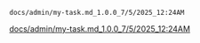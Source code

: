 <!-- [filename](_media/example.md ':include :type=code') -->
<!-- relatifpath_version_timtpams -->

`docs/admin/my-task.md_1.0.0_7/5/2025_12:24AM`

[docs/admin/my-task.md_1.0.0_7/5/2025_12:24AM](./docs/diff/my-taskv.1.0.md.diff ':include :type=code')